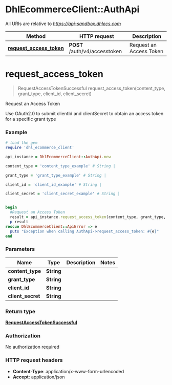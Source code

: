 # DhlEcommerceClient::AuthApi

All URIs are relative to *https://api-sandbox.dhlecs.com*

Method | HTTP request | Description
------------- | ------------- | -------------
[**request_access_token**](AuthApi.md#request_access_token) | **POST** /auth/v4/accesstoken | Request an Access Token


# **request_access_token**
> RequestAccessTokenSuccessful request_access_token(content_type, grant_type, client_id, client_secret)

Request an Access Token

Use OAuth2.0 to submit clientId and clientSecret to obtain an access token for a specific grant type

### Example
```ruby
# load the gem
require 'dhl_ecommerce_client'

api_instance = DhlEcommerceClient::AuthApi.new

content_type = 'content_type_example' # String |

grant_type = 'grant_type_example' # String |

client_id = 'client_id_example' # String |

client_secret = 'client_secret_example' # String |


begin
  #Request an Access Token
  result = api_instance.request_access_token(content_type, grant_type, client_id, client_secret)
  p result
rescue DhlEcommerceClient::ApiError => e
  puts "Exception when calling AuthApi->request_access_token: #{e}"
end
```

### Parameters

Name | Type | Description  | Notes
------------- | ------------- | ------------- | -------------
 **content_type** | **String**|  |
 **grant_type** | **String**|  |
 **client_id** | **String**|  |
 **client_secret** | **String**|  |

### Return type

[**RequestAccessTokenSuccessful**](RequestAccessTokenSuccessful.md)

### Authorization

No authorization required

### HTTP request headers

 - **Content-Type**: application/x-www-form-urlencoded
 - **Accept**: application/json



